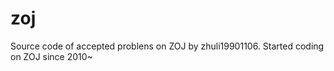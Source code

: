 zoj
===

Source code of accepted problens on ZOJ by zhuli19901106.
Started coding on ZOJ since 2010~